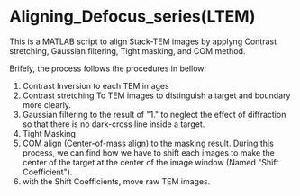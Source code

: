 # Aligning_Defocus_series(LTEM)

This is a MATLAB script to align Stack-TEM images by applyng Contrast stretching, Gaussian filtering, Tight masking, and COM method.

Brifely, the process follows the procedures in bellow:
  1. Contrast Inversion to each TEM images
  2. Contrast stretching To TEM images to distinguish a target and boundary more clearly.
  3. Gaussian filtering to the result of "1." to neglect the effect of diffraction so that there is no dark-cross line inside a target.
  4. Tight Masking
  5. COM align (Center-of-mass align) to the masking result. During this process, we can find how we have to shift each images to make the center of the target at the center of the image window (Named "Shift Coefficient").
  6. with the Shift Coefficients, move raw TEM images.

